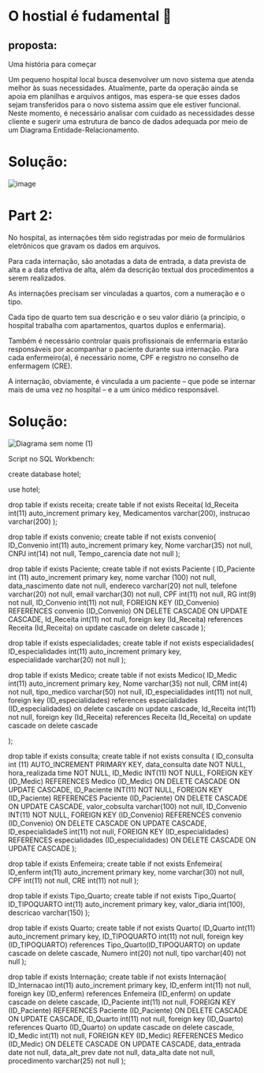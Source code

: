 # O hostial é fudamental 🥼
## proposta:
Uma história para começar

Um pequeno hospital local busca desenvolver um novo sistema que atenda melhor às suas necessidades. Atualmente, parte da operação ainda se apoia em planilhas e arquivos antigos, mas espera-se que esses dados sejam transferidos para o novo sistema assim que ele estiver funcional. Neste momento, é necessário analisar com cuidado as necessidades desse cliente e sugerir uma estrutura de banco de dados adequada por meio de um Diagrama Entidade-Relacionamento.

# Solução:

![image](https://user-images.githubusercontent.com/110691979/197878245-4f834c13-838b-4d1f-abf7-c6bcb2876956.png)






# Part 2:

No hospital, as internações têm sido registradas por meio de formulários eletrônicos que gravam os dados em arquivos. 

Para cada internação, são anotadas a data de entrada, a data prevista de alta e a data efetiva de alta, além da descrição textual dos procedimentos a serem realizados. 

As internações precisam ser vinculadas a quartos, com a numeração e o tipo. 

Cada tipo de quarto tem sua descrição e o seu valor diário (a princípio, o hospital trabalha com apartamentos, quartos duplos e enfermaria).

Também é necessário controlar quais profissionais de enfermaria estarão responsáveis por acompanhar o paciente durante sua internação. Para cada enfermeiro(a), é necessário nome, CPF e registro no conselho de enfermagem (CRE).

A internação, obviamente, é vinculada a um paciente – que pode se internar mais de uma vez no hospital – e a um único médico responsável.



# Solução:



![Diagrama sem nome (1)](https://user-images.githubusercontent.com/110691979/200467739-2af7ed98-a8f6-4c88-bcff-67a41d549a3f.jpg)












Script no SQL Workbench:



create database hotel;

use hotel;

drop table if exists receita;
create table if not exists Receita(
	Id_Receita  int(11) auto_increment primary key,
    Medicamentos varchar(200), 
    instrucao varchar(200)
);

drop table if exists convenio;
create table if not exists convenio(
	ID_Convenio int(11) auto_increment primary key, 
	Nome varchar(35) not null,
    CNPJ int(14) not null,
    Tempo_carencia date not null
);

drop table if exists Paciente;
create table if not exists Paciente (
	ID_Paciente int (11) auto_increment primary key,
    nome varchar (100) not null,
    data_nascimento date not null,
    endereco varchar(20) not null,
    telefone varchar(20) not null,
    email varchar(30) not null,
    CPF int(11) not null,
    RG int(9) not null,
    ID_Convenio int(11) not null,
	FOREIGN KEY (ID_Convenio) REFERENCES convenio (ID_Convenio) ON DELETE CASCADE ON UPDATE CASCADE,
    Id_Receita int(11) not null,
	foreign key (Id_Receita) references Receita (Id_Receita) on update cascade on delete cascade
);

drop table if exists especialidades;
create table if not exists especialidades(
	ID_especialidades int(11) auto_increment primary key,	
	especialidade varchar(20) not null
);

drop table if exists Medico;
create table if not exists Medico(
	ID_Medic int(11) auto_increment primary key,
    Nome varchar(35) not null,
    CRM int(4) not null,
	tipo_medico varchar(50) not null,
    ID_especialidades int(11) not null,
	foreign key (ID_especialidades) references especialidades (ID_especialidades) on delete cascade on update cascade,
    Id_Receita int(11) not null,
	foreign key (Id_Receita) references Receita (Id_Receita) on update cascade on delete cascade

);

drop table if exists consulta;
create table if not exists consulta (
	ID_consulta int (11) AUTO_INCREMENT PRIMARY KEY,
	data_consulta date NOT NULL,
	hora_realizada time NOT NULL,
	ID_Medic INT(11) NOT NULL,
	FOREIGN KEY (ID_Medic) REFERENCES Medico (ID_Medic) ON DELETE CASCADE ON UPDATE CASCADE,
    ID_Paciente INT(11) NOT NULL,
    FOREIGN KEY (ID_Paciente) REFERENCES Paciente (ID_Paciente) ON DELETE CASCADE ON UPDATE CASCADE,
    valor_cobsulta varchar(100) not null,
    ID_Convenio INT(11) NOT NULL,
    FOREIGN KEY (ID_Convenio) REFERENCES convenio (ID_Convenio) ON DELETE CASCADE ON UPDATE CASCADE,
    ID_especialidadeS int(11) not null,
    FOREIGN KEY (ID_especialidades) REFERENCES especialidades (ID_especialidades) ON DELETE CASCADE ON UPDATE CASCADE
);

drop table if exists Enfemeira;
create table if not exists Enfemeira(
	ID_enferm int(11) auto_increment primary key,
    nome varchar(30) not null,
    CPF int(11) not null,
    CRE int(11) not null
);

drop table if exists Tipo_Quarto;
create table if not exists Tipo_Quarto(
	ID_TIPOQUARTO int(11) auto_increment primary key,
	valor_diaria int(100),
	descricao varchar(150)
);

drop table if exists Quarto;
create table if not exists Quarto(
	ID_Quarto int(11) auto_increment primary key,
	ID_TIPOQUARTO int(11) not null,
	foreign key (ID_TIPOQUARTO) references Tipo_Quarto(ID_TIPOQUARTO) on update cascade on delete cascade,
    Numero int(20) not null,
    tipo varchar(40) not null
);

drop table if exists Internação;
create table if not exists Internação(
	ID_Internacao int(11) auto_increment primary key,
    ID_enferm int(11) not null,
    foreign key (ID_enferm) references Enfemeira (ID_enferm) on update cascade on delete cascade,
    ID_Paciente int(11) not null,
    FOREIGN KEY (ID_Paciente) REFERENCES Paciente (ID_Paciente) ON DELETE CASCADE ON UPDATE CASCADE,
    ID_Quarto int(11) not null,
	foreign key (ID_Quarto) references Quarto (ID_Quarto) on update cascade on delete cascade,
    ID_Medic int(11) not null,
	FOREIGN KEY (ID_Medic) REFERENCES Medico (ID_Medic) ON DELETE CASCADE ON UPDATE CASCADE,
	data_entrada date not null,
    data_alt_prev date not null,
    data_alta date not null,
    procedimento varchar(25) not null
);












